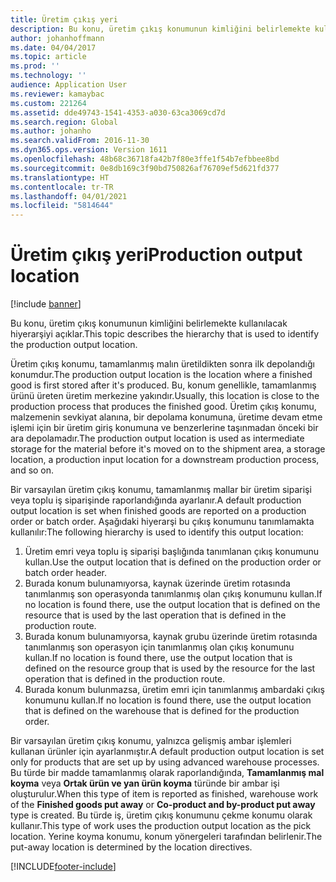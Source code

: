 ```yaml
---
title: Üretim çıkış yeri
description: Bu konu, üretim çıkış konumunun kimliğini belirlemekte kullanılacak hiyerarşiyi açıklar.
author: johanhoffmann
ms.date: 04/04/2017
ms.topic: article
ms.prod: ''
ms.technology: ''
audience: Application User
ms.reviewer: kamaybac
ms.custom: 221264
ms.assetid: dde49743-1541-4353-a030-63ca3069cd7d
ms.search.region: Global
ms.author: johanho
ms.search.validFrom: 2016-11-30
ms.dyn365.ops.version: Version 1611
ms.openlocfilehash: 48b68c36718fa42b7f80e3ffe1f54b7efbbee8bd
ms.sourcegitcommit: 0e8db169c3f90bd750826af76709ef5d621fd377
ms.translationtype: HT
ms.contentlocale: tr-TR
ms.lasthandoff: 04/01/2021
ms.locfileid: "5814644"
---
```

# <a name="production-output-location"></a><span data-ttu-id="052ac-103">Üretim çıkış yeri</span><span class="sxs-lookup"><span data-stu-id="052ac-103">Production output location</span></span>

[!include [banner](../includes/banner.md)]

<span data-ttu-id="052ac-104">Bu konu, üretim çıkış konumunun kimliğini belirlemekte kullanılacak hiyerarşiyi açıklar.</span><span class="sxs-lookup"><span data-stu-id="052ac-104">This topic describes the hierarchy that is used to identify the production output location.</span></span>

<span data-ttu-id="052ac-105">Üretim çıkış konumu, tamamlanmış malın üretildikten sonra ilk depolandığı konumdur.</span><span class="sxs-lookup"><span data-stu-id="052ac-105">The production output location is the location where a finished good is first stored after it's produced.</span></span> <span data-ttu-id="052ac-106">Bu, konum genellikle, tamamlanmış ürünü üreten üretim merkezine yakındır.</span><span class="sxs-lookup"><span data-stu-id="052ac-106">Usually, this location is close to the production process that produces the finished good.</span></span> <span data-ttu-id="052ac-107">Üretim çıkış konumu, malzemenin sevkiyat alanına, bir depolama konumuna, üretime devam etme işlemi için bir üretim giriş konumuna ve benzerlerine taşınmadan önceki bir ara depolamadır.</span><span class="sxs-lookup"><span data-stu-id="052ac-107">The production output location is used as intermediate storage for the material before it's moved on to the shipment area, a storage location, a production input location for a downstream production process, and so on.</span></span> 

<span data-ttu-id="052ac-108">Bir varsayılan üretim çıkış konumu, tamamlanmış mallar bir üretim siparişi veya toplu iş siparişinde raporlandığında ayarlanır.</span><span class="sxs-lookup"><span data-stu-id="052ac-108">A default production output location is set when finished goods are reported on a production order or batch order.</span></span> <span data-ttu-id="052ac-109">Aşağıdaki hiyerarşi bu çıkış konumunu tanımlamakta kullanılır:</span><span class="sxs-lookup"><span data-stu-id="052ac-109">The following hierarchy is used to identify this output location:</span></span>

1. <span data-ttu-id="052ac-110">Üretim emri veya toplu iş siparişi başlığında tanımlanan çıkış konumunu kullan.</span><span class="sxs-lookup"><span data-stu-id="052ac-110">Use the output location that is defined on the production order or batch order header.</span></span>
2. <span data-ttu-id="052ac-111">Burada konum bulunamıyorsa, kaynak üzerinde üretim rotasında tanımlanmış son operasyonda tanımlanmış olan çıkış konumunu kullan.</span><span class="sxs-lookup"><span data-stu-id="052ac-111">If no location is found there, use the output location that is defined on the resource that is used by the last operation that is defined in the production route.</span></span>
3. <span data-ttu-id="052ac-112">Burada konum bulunamıyorsa, kaynak grubu üzerinde üretim rotasında tanımlanmış son operasyon için tanımlanmış olan çıkış konumunu kullan.</span><span class="sxs-lookup"><span data-stu-id="052ac-112">If no location is found there, use the output location that is defined on the resource group that is used by the resource for the last operation that is defined in the production route.</span></span>
4. <span data-ttu-id="052ac-113">Burada konum bulunmazsa, üretim emri için tanımlanmış ambardaki çıkış konumunu kullan.</span><span class="sxs-lookup"><span data-stu-id="052ac-113">If no location is found there, use the output location that is defined on the warehouse that is defined for the production order.</span></span>

<span data-ttu-id="052ac-114">Bir varsayılan üretim çıkış konumu, yalnızca gelişmiş ambar işlemleri kullanan ürünler için ayarlanmıştır.</span><span class="sxs-lookup"><span data-stu-id="052ac-114">A default production output location is set only for products that are set up by using advanced warehouse processes.</span></span> <span data-ttu-id="052ac-115">Bu türde bir madde tamamlanmış olarak raporlandığında, **Tamamlanmış mal koyma** veya **Ortak ürün ve yan ürün koyma** türünde bir ambar işi oluşturulur.</span><span class="sxs-lookup"><span data-stu-id="052ac-115">When this type of item is reported as finished, warehouse work of the **Finished goods put away** or **Co-product and by-product put away** type is created.</span></span> <span data-ttu-id="052ac-116">Bu türde iş, üretim çıkış konumunu çekme konumu olarak kullanır.</span><span class="sxs-lookup"><span data-stu-id="052ac-116">This type of work uses the production output location as the pick location.</span></span> <span data-ttu-id="052ac-117">Yerine koyma konumu, konum yönergeleri tarafından belirlenir.</span><span class="sxs-lookup"><span data-stu-id="052ac-117">The put-away location is determined by the location directives.</span></span>


[!INCLUDE[footer-include](../../includes/footer-banner.md)]